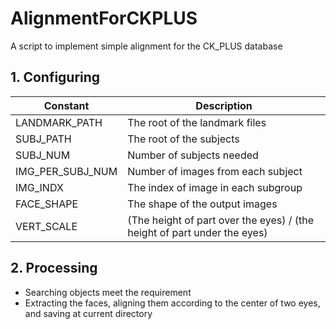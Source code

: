 # AlignmentForCKPLUS
A script to implement simple alignment for the CK_PLUS database

## 1. Configuring

| Constant         | Description                              |
| ---------------- | ---------------------------------------- |
| LANDMARK_PATH    | The root of the landmark files           |
| SUBJ_PATH        | The root of the subjects                 |
| SUBJ_NUM         | Number of subjects needed                |
| IMG_PER_SUBJ_NUM | Number of images from each subject       |
| IMG_INDX         | The index of image in each subgroup      |
| FACE_SHAPE       | The shape of the output images           |
| VERT_SCALE       | (The height of part over the eyes) / (the height of part under the eyes) |



## 2. Processing

- Searching objects meet the requirement
- Extracting the faces, aligning them according to the center of two eyes, and saving at current directory
